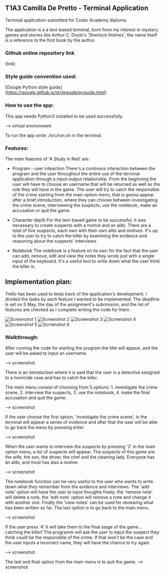 ## T1A3 Camilla De Pretto - Terminal Application
Terminal application submitted for Coder Academy diploma. 

The application is a a text-based terminal, born from my interest in mystery games and stories like Arthur C. Doyle's 'Sherlock Holmes', the name itself is a reference to the first book by the author. 

### Github online repository link
(link)

### Style guide convention used: 
[Google Python style guide] (https://google.github.io/styleguide/pyguide.html)

### How to use the app: 
This app needs Python3 installed to be used successfully. 

--> virtual environment

To run the app write ./src/run.sh in the terminal. 


### Features: 
The main features of 'A Study in Red' are: 
* Program - user inteaction
 There's a continuos interaction between the program and the user throughout the entire use of the terminal application through a input-output relationship. 
 From the beginning the user will have to choose an username that will be returned as well as the role they will have in the game. 
 The user will try to catch the responsible of the crime starting from the main option menu, that is gonna appear after a brief introduction, where they can choose between investigating the crime scene, interviewing the suspects, use the notebook, make an accusation or quit the game. 

 * Character depth
 For the text-based game to be successful, it was necessary to create suspects with a motive and an alibi. There are a total of five suspects, each own with their own alibi and motives. It's up to the user to try to catch the killer by examining the evidence and reasoning about the suspects' interviews. 

 *  Notebook
 The notebook is a feature on its own for the fact that the user can add, remove, edit and view the notes they wrote just with a single input of the keyboard. 
 It's a useful tool to write down what the user think the killer is. 

## Implementation plan: 
Trello has been used to keep track of the application's development. I divided the tasks by each feature I wanted to be implemented. 
The deadline is set on 5 May, the day of the assignment's submission, and the list of features are checked as I complete writing the code for them. 

![Screenshot 1](./docs/Screenshot%201.png)
![Screenshot 2](./docs/Screenshot%202.png)
![Screenshot 3](./docs/Screenshot%203.png)
![Screenshot 4](./docs/Screenshot%204.png)
![Screenshot 5](./docs/Screenshot%205.png)
![Scrrenshot 6](./docs/Screenshot%206.png)


### Walkthrough: 
After running the code for starting the program the title will appear, and the user will be asked to input an username. 

--> screenshot

There is an introduction where it is said that the user is a detective assigned to a homicide case and has to catch the killer. 

The main menu consist of choosing from 5 options: 1. investigate the crime scene, 2. interview the suspects, 3. use the notebook, 4. make the final accusation and quit the game. 

--> screenshot 

If the user choose the first option, 'investigate the crime scene', in the terminal will appear a series of evidence and after that the user will be able to go back the menu by pressing enter. 

--> screenshot

When the user wants to interview the suspects by pressing '2' in the main option menu, a list of suspects will appear. The suspects of this game are: the wife, the son, the driver, the chef and the cleaning lady. Everyone has an alibi, and most has also a motive. 

--> screenshot 

The notebook function can be very useful to the user who wants to write down what they remember from the evidence and interviews. 
The 'add note' option will have the user to input thoughts freely. the 'remove note' will delete a note, the 'edit note' option will remove a note and change it with another one. Finally the 'view notes' can be used for reviewing what has been written so far. 
The last option is to go back to the main menu. 

--> screenshot

If the user press '4' it will take them to the final stage of the game... catching the killer! 
The programm will ask the user to input the suspect they think could be the responsible of the crime. 
If that won't be the case and the user inputs a incorrect name, they will have the chance to try again. 

--> screenshot 

The last and final option from the main menu is to quit the game. 
--> screenshot


